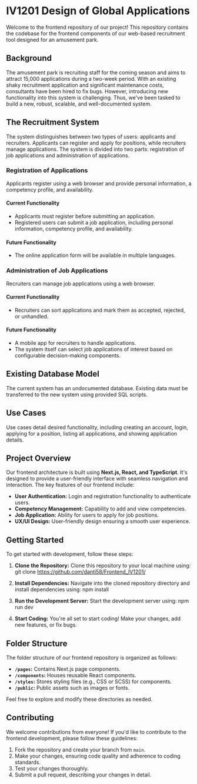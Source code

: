# IV1201 Design of Global Applications 

Welcome to the frontend repository of our project! This repository contains the codebase for the frontend components of our web-based recruitment tool designed for an amusement park. 






## Background
The amusement park is recruiting staff for the coming season and aims to attract 15,000 applications during a two-week period. With an existing shaky recruitment application and significant maintenance costs, consultants have been hired to fix bugs. However, introducing new functionality into this system is challenging. Thus, we've been tasked to build a new, robust, scalable, and well-documented system.

## The Recruitment System
The system distinguishes between two types of users: applicants and recruiters. Applicants can register and apply for positions, while recruiters manage applications. The system is divided into two parts: registration of job applications and administration of applications.

### Registration of Applications
Applicants register using a web browser and provide personal information, a competency profile, and availability.

#### Current Functionality
- Applicants must register before submitting an application.
- Registered users can submit a job application, including personal information, competency profile, and availability.

#### Future Functionality
- The online application form will be available in multiple languages.

### Administration of Job Applications
Recruiters can manage job applications using a web browser.

#### Current Functionality
- Recruiters can sort applications and mark them as accepted, rejected, or unhandled.

#### Future Functionality
- A mobile app for recruiters to handle applications.
- The system itself can select job applications of interest based on configurable decision-making components.

## Existing Database Model
The current system has an undocumented database. Existing data must be transferred to the new system using provided SQL scripts.



## Use Cases
Use cases detail desired functionality, including creating an account, login, applying for a position, listing all applications, and showing application details.


## Project Overview
Our frontend architecture is built using **Next.js, React, and TypeScript**. It's designed to provide a user-friendly interface with seamless navigation and interaction. The key features of our frontend include:

- **User Authentication:** Login and registration functionality to authenticate users.
- **Competency Management:** Capability to add and view competencies.
- **Job Application:** Ability for users to apply for job positions.
- **UX/UI Design:** User-friendly design ensuring a smooth user experience.

## Getting Started
To get started with development, follow these steps:

1. **Clone the Repository:** Clone this repository to your local machine using:
   git clone https://github.com/danti58/Frontend_IV1201/


3. **Install Dependencies:** Navigate into the cloned repository directory and install dependencies using:
npm install


3. **Run the Development Server:** Start the development server using:
npm run dev



4. **Start Coding:** You're all set to start coding! Make your changes, add new features, or fix bugs.

## Folder Structure
The folder structure of our frontend repository is organized as follows:

- **`/pages`:** Contains Next.js page components.
- **`/components`:** Houses reusable React components.
- **`/styles`:** Stores styling files (e.g., CSS or SCSS) for components.
- **`/public`:** Public assets such as images or fonts.

Feel free to explore and modify these directories as needed.

## Contributing
We welcome contributions from everyone! If you'd like to contribute to the frontend development, please follow these guidelines:

1. Fork the repository and create your branch from `main`.
2. Make your changes, ensuring code quality and adherence to coding standards.
3. Test your changes thoroughly.
4. Submit a pull request, describing your changes in detail.

